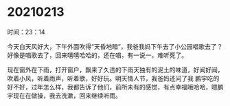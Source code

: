 # 20210213

时间：23：14

今天白天风好大，下午外面吹得“天昏地暗”，我爸我妈下午去了小公园唱歌去了？好像是唱歌去了，回来嘻嘻哈哈的，还在唱，有一说一，难听死了。

现在窗外在下雨，打开窗户，飘来了久违的下雨天独有的泥土的味道，好闻好闻，吹着小风，听着雨声，听着歌，好好玩。明天情人节，我爸妈还问了我 鹏宇吃的好不好，过年怎么样，我都告诉了他们，前所未有的感觉，有点幸福哦哈哈，嗯鹏宇现在在做操，我去洗漱，回来继续听雨。

